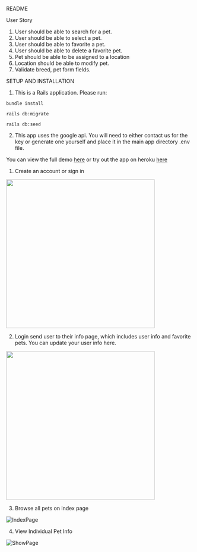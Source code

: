 README

User Story

1. User should be able to search for a pet.
2. User should be able to select a pet.
3. User should be able to favorite a pet.
4. User should be able to delete a favorite pet.
5. Pet should be able to be assigned to a location
6. Location should be able to modify pet.
7. Validate breed, pet form fields.


SETUP AND INSTALLATION 

1. This is a Rails application.  Please run:
```
bundle install
```
```
rails db:migrate
```
```
rails db:seed
```

2. This app uses the google api. You will need to either contact us for the key or generate one yourself and place it in the main app directory .env file.



You can view the full demo [here](https://www.youtube.com/watch?v=scLpLe3zIxI&feature=youtu.be) or try out the app on heroku [here](https://fluffy-tail.herokuapp.com/)

1. Create an account or sign in

<img src="https://j.gifs.com/4Q7GyJ.gif" width="400">

2. Login send user to their info page, which includes user info and favorite pets.  You can update your user info here.

<img src="https://j.gifs.com/715Vw8.gif" width="400">

3. Browse all pets on index page

![IndexPage](https://j.gifs.com/NLqWyN.gif)

4. View Individual Pet Info

![ShowPage](https://j.gifs.com/oVqX0A.gif)
